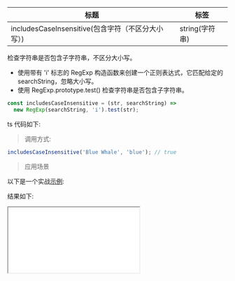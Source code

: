 | 标题                                              | 标签           |
| ------------------------------------------------- | -------------- |
| includesCaseInsensitive(包含字符（不区分大小写）) | string(字符串) |

检查字符串是否包含子字符串，不区分大小写。

- 使用带有 'i' 标志的 RegExp 构造函数来创建一个正则表达式，它匹配给定的 searchString，忽略大小写。
- 使用 RegExp.prototype.test() 检查字符串是否包含子字符串。

```js
const includesCaseInsensitive = (str, searchString) =>
  new RegExp(searchString, 'i').test(str);
```

ts 代码如下:

<div class="code-editor" data-url="codes/javascript/ts/includes-case-insensitive.ts" data-language="typescript"></div>

> 调用方式:

```js
includesCaseInsensitive('Blue Whale', 'blue'); // true
```

> 应用场景

以下是一个实战<a href="codes/javascript/html/includes-case-insensitive.html" target="_blank" rel="noopener noreferrer">示例</a>:

<div class="code-editor" data-url="codes/javascript/html/includes-case-insensitive.html" data-language="html"></div>

结果如下:

<iframe src="codes/javascript/html/includes-case-insensitive.html"></iframe>
